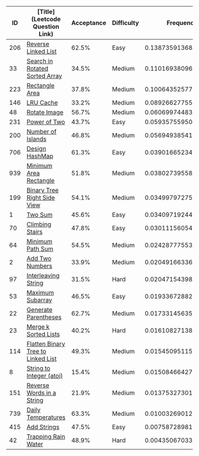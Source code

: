 |ID|[Title](Leetcode Question Link)|Acceptance|Difficulty|Frequency|
|----|-----|----|---|---|
|206|[Reverse Linked List]( https://leetcode.com/problems/reverse-linked-list)|62.5%|Easy|0.13873591368953625|
|33|[Search in Rotated Sorted Array]( https://leetcode.com/problems/search-in-rotated-sorted-array)|34.5%|Medium|0.1101693809658871|
|223|[Rectangle Area]( https://leetcode.com/problems/rectangle-area)|37.8%|Medium|0.10064352577968744|
|146|[LRU Cache]( https://leetcode.com/problems/lru-cache)|33.2%|Medium|0.08926627755405464|
|48|[Rotate Image]( https://leetcode.com/problems/rotate-image)|56.7%|Medium|0.06069974483040549|
|231|[Power of Two]( https://leetcode.com/problems/power-of-two)|43.7%|Easy|0.059357559503279325|
|200|[Number of Islands]( https://leetcode.com/problems/number-of-islands)|46.8%|Medium|0.05694938541936198|
|706|[Design HashMap]( https://leetcode.com/problems/design-hashmap)|61.3%|Easy|0.039016652342451774|
|939|[Minimum Area Rectangle]( https://leetcode.com/problems/minimum-area-rectangle)|51.8%|Medium|0.03802739558923925|
|199|[Binary Tree Right Side View]( https://leetcode.com/problems/binary-tree-right-side-view)|54.1%|Medium|0.034997972754213943|
|1|[Two Sum]( https://leetcode.com/problems/two-sum)|45.6%|Easy|0.03409719244428431|
|70|[Climbing Stairs]( https://leetcode.com/problems/climbing-stairs)|47.8%|Easy|0.03011156054328408|
|64|[Minimum Path Sum]( https://leetcode.com/problems/minimum-path-sum)|54.5%|Medium|0.024287775531756203|
|2|[Add Two Numbers]( https://leetcode.com/problems/add-two-numbers)|33.9%|Medium|0.020491663368639005|
|97|[Interleaving String]( https://leetcode.com/problems/interleaving-string)|31.5%|Hard|0.020471543980187256|
|53|[Maximum Subarray]( https://leetcode.com/problems/maximum-subarray)|46.5%|Easy|0.019336728821707075|
|22|[Generate Parentheses]( https://leetcode.com/problems/generate-parentheses)|62.7%|Medium|0.017331456351639924|
|23|[Merge k Sorted Lists]( https://leetcode.com/problems/merge-k-sorted-lists)|40.2%|Hard|0.016108271385328228|
|114|[Flatten Binary Tree to Linked List]( https://leetcode.com/problems/flatten-binary-tree-to-linked-list)|49.3%|Medium|0.015450951155718977|
|8|[String to Integer (atoi)]( https://leetcode.com/problems/string-to-integer-atoi)|15.4%|Medium|0.015084664273571906|
|151|[Reverse Words in a String]( https://leetcode.com/problems/reverse-words-in-a-string)|21.9%|Medium|0.013753273019471011|
|739|[Daily Temperatures]( https://leetcode.com/problems/daily-temperatures)|63.3%|Medium|0.010032690121814417|
|415|[Add Strings]( https://leetcode.com/problems/add-strings)|47.5%|Easy|0.007587289812159497|
|42|[Trapping Rain Water]( https://leetcode.com/problems/trapping-rain-water)|48.9%|Hard|0.004350670338744988|
